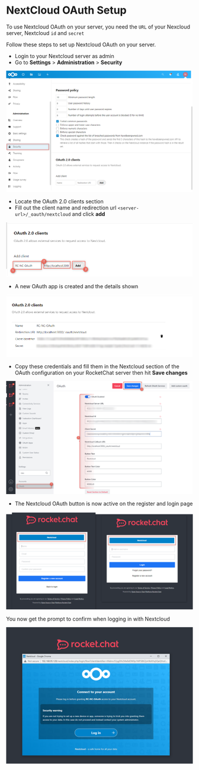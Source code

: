 # NextCloud OAuth Setup

To use Nextcloud OAuth on your server, you need the `URL` of your Nexcloud server, Nextcloud `id` and `secret`

Follow these steps to set up Nextcloud OAuth on your server.&#x20;

* Login to your Nextcloud server as admin
* &#x20;Go to **Settings** > **Administration** > **Security**

![](<../../../../.gitbook/assets/image (643) (1).png>)

* Locate the OAuth 2.0 clients section
* Fill out the client name and redirection url `<server-url>/_oauth/nextcloud` and click **add**

![](<../../../../.gitbook/assets/image (638).png>)

* A new OAuth app is created and the details shown

![](<../../../../.gitbook/assets/image (637) (1).png>)

* Copy these credentials and fill them in the Nextcloud section of the OAuth configuration on your RocketChat server then hit **Save changes**

![](<../../../../.gitbook/assets/image (673) (1).png>)

* The Nextcloud OAuth button is now active on the register and login page

![](<../../../../.gitbook/assets/image (657) (1).png>)

You now get the prompt to confirm when logging in with Nextcloud

![](<../../../../.gitbook/assets/image (677) (1).png>)
